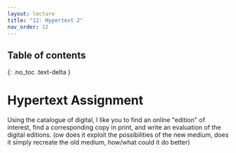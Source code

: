 ```yaml
---
layout: lecture
title: "12: Hypertext 2"
nav_order: 12
---
```


## Table of contents
{: .no_toc .text-delta } 

# Hypertext Assignment

Using the catalogue of digital, I like you to find an online "edition" of interest, find a corresponding copy in print, and write an evaluation of the digital editions. (ow does it exploit the possibilities of the new medium, does it simply recreate the old medium, how/what could it do better)

